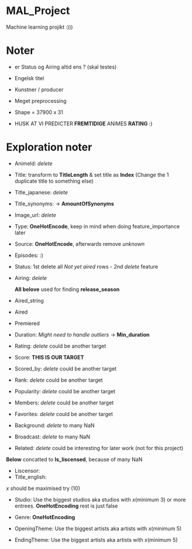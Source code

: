 # MAL_Project
Machine learning projikt :)))

# Noter
- er Status og Airing altid ens ? (skal testes)
- Engelsk titel
- Kunstner / producer
- Meget preprocessing

- Shape = 37900 x 31

- HUSK AT VI PREDICTER **FREMTIDIGE** ANIMES **RATING** :)

# Exploration noter
- AnimeId: *delete*
- Title: transform to **TitleLength** & set title as **Index** (Change the 1 duplicate title to something else)
- Title_japanese: *delete*
- Title_synonyms: -> **AmountOfSynonyms**
- Image_url: *delete*
- Type: **OneHotEncode**, keep in mind when doing feature_importance later
- Source: **OneHotEncode**, afterwards remove _unknown_
- Episodes: :)
- Status: 1st delete all *Not yet aired* rows - 2nd *delete* feature
- Airing: *delete*

  **All belove** used for finding **release_season**
- Aired_string
- Aired
- Premiered
  
- Duration: *Might need to handle outliers* -> **Min_duration**
- Rating: *delete* could be another target
- Score: **THIS IS OUR TARGET**
- Scored_by: *delete* could be another target
- Rank: *delete* could be another target
- Popularity: *delete* could be another target
- Members: *delete* could be another target
- Favorites: *delete* could be another target
- Background: *delete* to many NaN
- Broadcast: *delete* to many NaN
- Related: *delete* could be interesting for later work (not for this project)

**Below** concatted to **Is_liscensed**, because of many NaN
- Liscensor: 
- Title_english:

*x* should be maximised try (10)
- Studio: Use the biggest studios aka studios with *x*(minimum 3) or more entrees. **OneHotEncoding** rest is just false
- Genre: **OneHotEncoding**

- OpeningTheme: Use the biggest artists aka artists with *x*(minimum 5)
- EndingTheme: Use the biggest artists aka artists with *x*(minimum 5)
